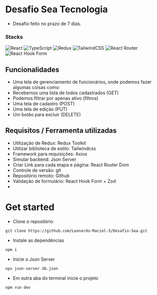 # Desafio Sea Tecnologia
- Desafio feito no prazo de 7 dias.
  
### Stacks 
![React](https://img.shields.io/badge/react-%2320232a.svg?style=for-the-badge&logo=react&logoColor=%2361DAFB)
![TypeScript](https://img.shields.io/badge/typescript-%23007ACC.svg?style=for-the-badge&logo=typescript&logoColor=white)
![Redux](https://img.shields.io/badge/redux-%23593d88.svg?style=for-the-badge&logo=redux&logoColor=white)
![TailwindCSS](https://img.shields.io/badge/tailwindcss-%2338B2AC.svg?style=for-the-badge&logo=tailwind-css&logoColor=white)
![React Router](https://img.shields.io/badge/React_Router-CA4245?style=for-the-badge&logo=react-router&logoColor=white)
![React Hook Form](https://img.shields.io/badge/React%20Hook%20Form-%23EC5990.svg?style=for-the-badge&logo=reacthookform&logoColor=white)


## Funcionalidades
- Uma tela de gerenciamento de funcionários, onde podemos fazer algumas coisas como:
- Recebemos uma lista de todos cadastrados (GET)
- Podemos filtrar por apenas ativo (filtros)
- Uma tela de cadastro (POST)
- Uma tela de edição (PUT)
- Um botão para excluir (DELETE)
  
## Requisitos / Ferramenta utilizadas
- Utilização de Redux: Redux Toolkit
- Utilizar biblioteca de estilo: Tailwindcss
- Framework para requisições: Axios
- Simular backend: Json Server
- Criar Link para cada etapa e página: React Router Dom
- Controle de versão: git
- Repositório remoto: Github
- Validação de formulário: React Hook Form + Zod
- 
  
# Get started
- Clone o repositório
```
git clone https://github.com/Leonardo-Maciel-S/Desafio-Sea.git
```
- Instale as dependências
```
npm i
```
- Inicie o Json Server
```
npx json-server db.json 
```
- Em outra aba do terminal inicie o projeto
```
npm run dev
```

